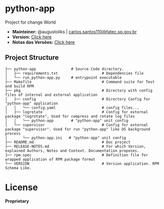 # python-app

Project for change World

- __Mainteiner:__ @augustoliks | <carlos.santos110@fatec.sp.gov.br>
- __Version:__ [Click here](./VERSION)
- __Notas das Versões:__ [Click here](./RELEASE-NOTES.md)


## Project Structure

```shell
├── python-app                # Source Code directory.
│   ├── requirements.txt                    # Dependencies file
│   └── run_python-app.py     # entrypoint executable
├── Makefile                                # Command suite for Test and build RPM 
├── pkg                                     # Directory with config files of internal and external application
│   ├── config                              # Directory Config for "python-app" application
│   │   └── config.yaml                     # config files...
│   ├── logrotate                           # Config for external package "logrotate", Used for compress and rotate log files
│   │   └── python-app        # "python-app" unit config
│   └── supervisor                          # Config for external package "supervisor". Used for run "python-app" like OS background process 
│       └── python-app.ini   # "python-app" unit config
├── README.md                               # Doc project
├── RELEASE-NOTES.md                        # For which Version, explained Authors, Notes and Context. Documentation proposes.
├── rpm.spec                                # Definition file for wrapped application of RPM package format
└── VERSION                                 # Version application. RPM Schema Like.
```

# License

**Proprietary**
